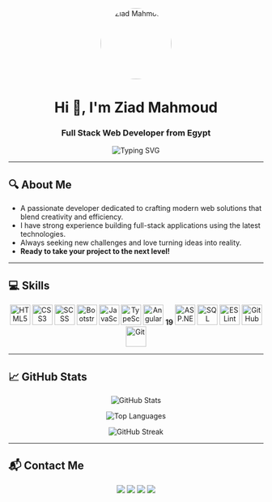 <p align="center">
  <img src="https://avatars.githubusercontent.com/u/166008695?s=400&u=14cf8249663622fcc2c43b1cad1ecb8e47caf97a&v=4" width="140" style="border-radius:50%;" alt="Ziad Mahmoud" />
</p>

<h1 align="center">Hi 👋, I'm Ziad Mahmoud</h1>
<h3 align="center">Full Stack Web Developer from Egypt</h3>

<p align="center">
  <img src="https://readme-typing-svg.herokuapp.com?font=Fira+Code&pause=1000&center=true&vCenter=true&width=500&lines=Front-End+Developer||Angular;Back-End+with+.NET+%26+SQL+Server;Modern+Responsive+Websites+Builder" alt="Typing SVG" />
</p>

---

## 🔍 About Me

- A passionate developer dedicated to crafting modern web solutions that blend creativity and efficiency.
- I have strong experience building full-stack applications using the latest technologies.
- Always seeking new challenges and love turning ideas into reality.
- **Ready to take your project to the next level!**

---

## 💻 Skills

<p align="center">
  <img src="https://cdn.jsdelivr.net/gh/devicons/devicon/icons/html5/html5-original.svg" width="40" alt="HTML5"/>
  <img src="https://cdn.jsdelivr.net/gh/devicons/devicon/icons/css3/css3-original.svg" width="40" alt="CSS3"/>
  <img src="https://cdn.jsdelivr.net/gh/devicons/devicon/icons/sass/sass-original.svg" width="40" alt="SCSS"/>
  <img src="https://cdn.jsdelivr.net/gh/devicons/devicon/icons/bootstrap/bootstrap-original.svg" width="40" alt="Bootstrap"/>
  <img src="https://cdn.jsdelivr.net/gh/devicons/devicon/icons/javascript/javascript-original.svg" width="40" alt="JavaScript"/>
  <img src="https://cdn.jsdelivr.net/gh/devicons/devicon/icons/typescript/typescript-original.svg" width="40" alt="TypeScript"/>
  <img src="https://cdn.jsdelivr.net/gh/devicons/devicon/icons/angular/angular-original.svg" width="40" alt="Angular"/> <b>19</b>
  <img src="https://cdn.jsdelivr.net/gh/devicons/devicon/icons/dot-net/dot-net-original.svg" width="40" alt="ASP.NET"/>
  <img src="https://cdn.jsdelivr.net/gh/devicons/devicon/icons/microsoftsqlserver/microsoftsqlserver-plain.svg" width="40" alt="SQL Server"/>
  <img src="https://cdn.jsdelivr.net/gh/devicons/devicon/icons/eslint/eslint-original.svg"width="40" alt="ESLint" > 

  <img src="https://cdn.jsdelivr.net/gh/devicons/devicon/icons/github/github-original.svg" width="40" alt="GitHub" > 
  <img src="https://cdn.jsdelivr.net/gh/devicons/devicon/icons/git/git-original.svg"width="40" alt="Git" > 

</p>

---

## 📈 GitHub Stats

<p align="center">
  <img src="https://github-readme-stats.vercel.app/api?username=ZiadMahmoudas&show_icons=true&theme=radical" alt="GitHub Stats" />
</p>
<p align="center">
  <img src="https://github-readme-stats.vercel.app/api/top-langs/?username=ZiadMahmoudas&layout=compact&theme=radical" alt="Top Languages" />
</p>
<p align="center">
  <img src="https://streak-stats.demolab.com?user=ZiadMahmoudas&theme=radical" alt="GitHub Streak" />
</p>

---

## 📬 Contact Me

<p align="center">
  <a href="mailto:ziadbobo78@gmail.com" title="Email"><img src="https://img.shields.io/badge/Email-ziadbobo78@gmail.com-blue?style=flat&logo=gmail"></a>
  <a href="https://github.com/ZiadMahmoudas" target="_blank" title="GitHub"><img src="https://img.shields.io/badge/GitHub-ZiadMahmoudas-181717?style=flat&logo=github"></a>
  <a href="https://www.linkedin.com/in/ziad-mahmoud-mohammed/" target="_blank" title="LinkedIn"><img src="https://img.shields.io/badge/LinkedIn-Ziad%20Mahmoud-blue?style=flat&logo=linkedin"></a>
  <a href="https://wa.me/201100133486" target="_blank" title="WhatsApp"><img src="https://img.shields.io/badge/WhatsApp-Chat-25D366?style=flat&logo=whatsapp"></a>
</p>
<!--
**ZiadMahmoudas/ZiadMahmoudas** is a ✨ _special_ ✨ repository because its `README.md` (this file) appears on your GitHub profile.

Here are some ideas to get you started:

- 🔭 I’m currently working on ...
- 🌱 I’m currently learning ...
- 👯 I’m looking to collaborate on ...
- 🤔 I’m looking for help with ...
- 💬 Ask me about ...
- 📫 How to reach me: ...
- 😄 Pronouns: ...
- ⚡ Fun fact: ...
-->
